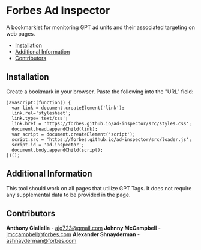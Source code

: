 # Forbes Ad Inspector

A bookmarklet for monitoring GPT ad units and their associated targeting on web pages.

* [Installation](#installation)
* [Additional Information](#additional-information)
* [Contributors](#contributors)

## Installation

Create a bookmark in your browser. Paste the following into the "URL" field:

```
javascript:(function() {
  var link = document.createElement('link');
  link.rel='stylesheet';
  link.type='text/css';
  link.href = 'https://forbes.github.io/ad-inspector/src/styles.css';
  document.head.appendChild(link);
  var script = document.createElement('script');
  script.src = 'https://forbes.github.io/ad-inspector/src/loader.js';
  script.id = 'ad-inspector';
  document.body.appendChild(script);
})();
```

## Additional Information

This tool should work on all pages that utilize GPT Tags. It does not require any supplemental data to be provided in the page.

## Contributors

**Anthony Giallella** - ajg723@gmail.com
**Johnny McCampbell** - jmccampbell@forbes.com
**Alexander Shnayderman** - ashnayderman@forbes.com
